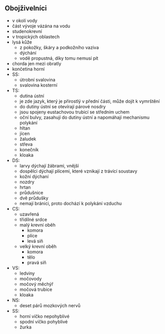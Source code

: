 ## Obojživelníci
- v okolí vody
- část vývoje vázána na vodu
- studenokrevní
- v tropických oblastech
- lysá kůže
  - z pokožky, škáry a podkožního vaziva
  - dýchání
  - vodě propustná, díky tomu nemusí pít
- chorda jen mezi obratly
- končetina horní
- SS:
  - útrobní svalovina
  - svalovina kosterní
- TS:
  - dutina ústní
  - je zde jazyk, který je přirostlý v přední části, může dojít k vymrštění
  - do dutiny ústní se otevírají párové nosdry
  - jsou spojeny eustachovou trubicí se středním uchem
  - oční bulvy, zasahují do dutiny ústní a napomáhají mechanismu polykání
  - hltan
  - jícen
  - žaludek
  - střeva
  - konečník
  - kloaka
- DS:
  - larvy dýchají žábrami, vnější
  - dospělci dýchají plícemi, které vznikají z trávící soustavy
  - kožní dýchaní
  - nozdry
  - hrtan
  - průdušnice
  - dvě průdušky
  - nemají bránici, proto dochází k polykání vzduchu
- CS:
  - uzavřená
  - třídílné srdce
  - malý krevní oběh
    - komora
    - plíce
    - levá síň
  - velký krevní oběh
    - komora
    - tělo
    - pravá síň
- VS:
  - ledviny
  - močovody
  - močový měchýř
  - močová trubice
  - kloaka
- NS:
  - deset párů mozkových nervů
- SS:
  - horní víčko nepohyblivé
  - spodní víčko pohyblivé
  - žurka
